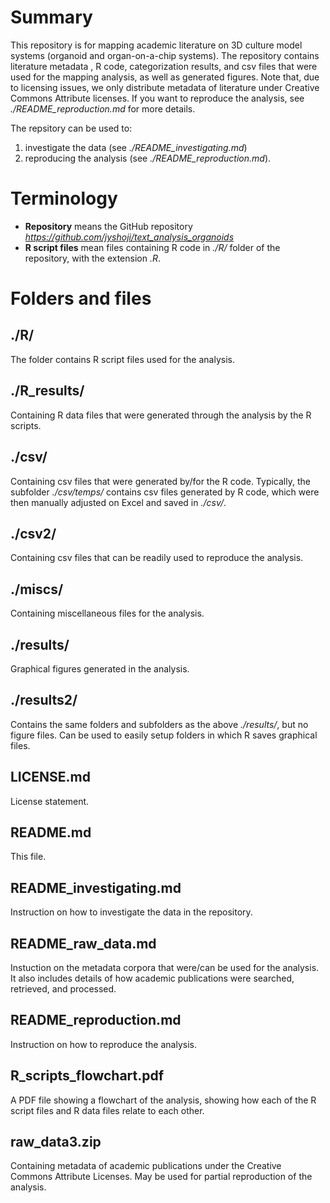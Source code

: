 # Summary

This repository is for mapping academic literature on 3D culture model systems (organoid and organ-on-a-chip systems). The repository contains literature metadata , R code, categorization results, and csv files that were used for the mapping analysis, as well as generated figures. Note that, due to licensing issues, we only distribute metadata of literature under Creative Commons Attribute licenses. If you want to reproduce the analysis, see *./README_reproduction.md* for more details.

The repsitory can be used to: 
1. investigate the data (see *./README_investigating.md*)
2. reproducing the analysis (see *./README_reproduction.md*).

# Terminology

- **Repository** means the GitHub repository *https://github.com/jyshoji/text_analysis_organoids*
- **R script files** mean files containing R code in *./R/* folder of the repository, with the extension *.R*.

# Folders and files

## ./R/

The folder contains R script files used for the analysis.


## ./R_results/

Containing R data files that were generated through the analysis by the R scripts.

## ./csv/

Containing csv files that were generated by/for the R code. Typically, the subfolder *./csv/temps/* contains csv files generated by R code, which were then manually adjusted on Excel and saved in *./csv/*.

## ./csv2/

Containing csv files that can be readily used to reproduce the analysis. 

## ./miscs/

Containing miscellaneous files for the analysis. 

## ./results/

Graphical figures generated in the analysis.

## ./results2/

Contains the same folders and subfolders as the above *./results/*, but no figure files. Can be used to easily setup folders in which R saves graphical files.  

## LICENSE.md

License statement.

## README.md

This file.

## README_investigating.md
Instruction on how to investigate the data in the repository.

## README_raw_data.md
Instuction on the metadata corpora that were/can be used for the analysis. It also includes details of how academic publications were searched, retrieved, and processed. 

## README_reproduction.md
Instruction on how to reproduce the analysis.


## R_scripts_flowchart.pdf

A PDF file showing a flowchart of the analysis, showing how each of the R script files and R data files relate to each other.


## raw_data3.zip

Containing metadata of academic publications under the Creative Commons Attribute Licenses. May be used for partial reproduction of the analysis.